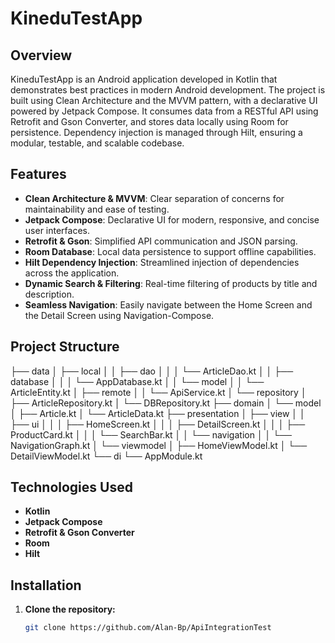 # KineduTestApp

## Overview
KineduTestApp is an Android application developed in Kotlin that demonstrates best practices in modern Android development. The project is built using Clean Architecture and the MVVM pattern, with a declarative UI powered by Jetpack Compose. It consumes data from a RESTful API using Retrofit and Gson Converter, and stores data locally using Room for persistence. Dependency injection is managed through Hilt, ensuring a modular, testable, and scalable codebase.

## Features
- **Clean Architecture & MVVM**: Clear separation of concerns for maintainability and ease of testing.
- **Jetpack Compose**: Declarative UI for modern, responsive, and concise user interfaces.
- **Retrofit & Gson**: Simplified API communication and JSON parsing.
- **Room Database**: Local data persistence to support offline capabilities.
- **Hilt Dependency Injection**: Streamlined injection of dependencies across the application.
- **Dynamic Search & Filtering**: Real-time filtering of products by title and description.
- **Seamless Navigation**: Easily navigate between the Home Screen and the Detail Screen using Navigation-Compose.

## Project Structure
├── data │ ├── local │ │ ├── dao │ │ │ └── ArticleDao.kt │ │ ├── database │ │ │ └── AppDatabase.kt │ │ └── model │ │ └── ArticleEntity.kt │ ├── remote │ │ └── ApiService.kt │ └── repository │ ├── ArticleRepository.kt │ └── DBRepository.kt ├── domain │ └── model │ ├── Article.kt │ └── ArticleData.kt ├── presentation │ ├── view │ │ ├── ui │ │ │ ├── HomeScreen.kt │ │ │ ├── DetailScreen.kt │ │ │ ├── ProductCard.kt │ │ │ └── SearchBar.kt │ │ └── navigation │ │ └── NavigationGraph.kt │ └── viewmodel │ ├── HomeViewModel.kt │ └── DetailViewModel.kt └── di └── AppModule.kt
## Technologies Used
- **Kotlin**
- **Jetpack Compose**
- **Retrofit & Gson Converter**
- **Room**
- **Hilt**

## Installation
1. **Clone the repository:**
   ```bash
   git clone https://github.com/Alan-Bp/ApiIntegrationTest
